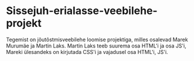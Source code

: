# Sissejuh-erialasse-veebilehe-projekt
Tegemist on jõutõstmisveebilehe loomise projektiga, milles osalevad Marek Murumäe ja Martin Laks.
Martin Laks teeb suurema osa HTML'i ja osa JS'i, Mareki ülesandeks on kirjutada CSS'i ja vajadusel osa HTML'i, JS'i.
